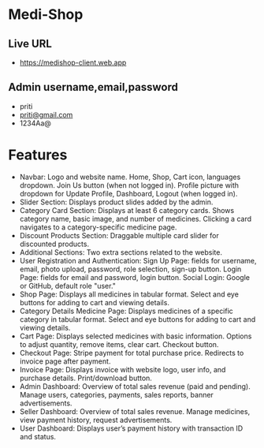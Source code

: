 
# Medi-Shop




## Live URL
- https://medishop-client.web.app
## Admin username,email,password
- priti
- priti@gmail.com
- 1234Aa@


# Features
- Navbar:
Logo and website name.
Home, Shop, Cart icon, languages dropdown.
Join Us button (when not logged in).
Profile picture with dropdown for Update Profile, Dashboard, Logout (when logged in).
- Slider Section:
Displays product slides added by the admin.
- Category Card Section:
Displays at least 6 category cards.
Shows category name, basic image, and number of medicines.
Clicking a card navigates to a category-specific medicine page.
- Discount Products Section:
Draggable multiple card slider for discounted products.
- Additional Sections:
Two extra sections related to the website.
- User Registration and Authentication:
Sign Up Page: fields for username, email, photo upload, password, role selection, sign-up button.
Login Page: fields for email and password, login button.
Social Login: Google or GitHub, default role "user."
- Shop Page:
Displays all medicines in tabular format.
Select and eye buttons for adding to cart and viewing details.
- Category Details Medicine Page:
Displays medicines of a specific category in tabular format.
Select and eye buttons for adding to cart and viewing details.
- Cart Page:
Displays selected medicines with basic information.
Options to adjust quantity, remove items, clear cart.
Checkout button.
- Checkout Page:
Stripe payment for total purchase price.
Redirects to invoice page after payment.
- Invoice Page:
Displays invoice with website logo, user info, and purchase details.
Print/download button.
- Admin Dashboard:
Overview of total sales revenue (paid and pending).
Manage users, categories, payments, sales reports, banner advertisements.
- Seller Dashboard:
Overview of total sales revenue.
Manage medicines, view payment history, request advertisements.
- User Dashboard:
Displays user’s payment history with transaction ID and status.



